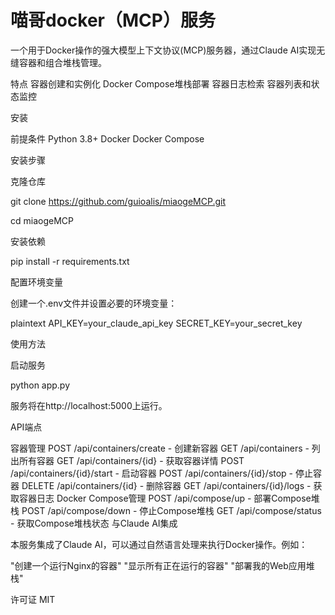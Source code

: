 # 喵哥docker（MCP）服务
一个用于Docker操作的强大模型上下文协议(MCP)服务器，通过Claude AI实现无缝容器和组合堆栈管理。

特点
容器创建和实例化
Docker Compose堆栈部署
容器日志检索
容器列表和状态监控

安装

前提条件
Python 3.8+
Docker
Docker Compose

安装步骤

克隆仓库

git clone https://github.com/guioalis/miaogeMCP.git

cd miaogeMCP

安装依赖

pip install -r requirements.txt

配置环境变量

创建一个.env文件并设置必要的环境变量：

plaintext
API_KEY=your_claude_api_key
SECRET_KEY=your_secret_key

使用方法

启动服务

python app.py


服务将在http://localhost:5000上运行。

API端点

容器管理
POST /api/containers/create - 创建新容器
GET /api/containers - 列出所有容器
GET /api/containers/{id} - 获取容器详情
POST /api/containers/{id}/start - 启动容器
POST /api/containers/{id}/stop - 停止容器
DELETE /api/containers/{id} - 删除容器
GET /api/containers/{id}/logs - 获取容器日志
Docker Compose管理
POST /api/compose/up - 部署Compose堆栈
POST /api/compose/down - 停止Compose堆栈
GET /api/compose/status - 获取Compose堆栈状态
与Claude AI集成

本服务集成了Claude AI，可以通过自然语言处理来执行Docker操作。例如：

"创建一个运行Nginx的容器"
"显示所有正在运行的容器"
"部署我的Web应用堆栈"

许可证
MIT
